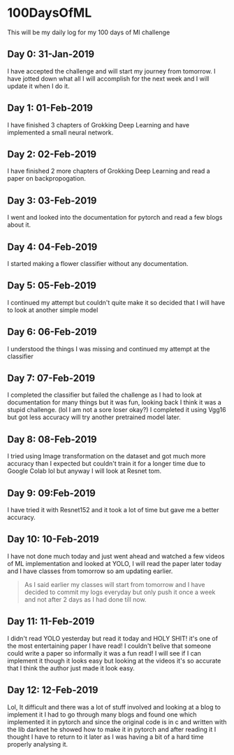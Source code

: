 # 100DaysOfML
This will be my daily log for my 100 days of Ml challenge

## Day 0:  31-Jan-2019
I have accepted the challenge and will start my journey from tomorrow.
I have jotted down what all I will accomplish  for the next week and I will update it when I do it.

## Day 1:  01-Feb-2019
I have finished 3 chapters of Grokking Deep Learning and have implemented a small neural network.

## Day 2:  02-Feb-2019
I have finished 2 more chapters of Grokking Deep Learning and read a paper on backpropogation.

## Day 3: 03-Feb-2019
I went and looked into the documentation for pytorch and read a few blogs about it.

## Day 4: 04-Feb-2019
I started making a flower classifier without any documentation.

## Day 5: 05-Feb-2019
I continued my attempt but couldn't quite make it so decided that I will have to look at another simple model

## Day 6: 06-Feb-2019
I understood the things I was missing and continued my attempt at the classifier

## Day 7: 07-Feb-2019
I completed the classifier but failed the challenge as I had to look at documentation for many things but it was fun, looking back I think it was a stupid challenge. (lol I am not a sore loser okay?)
I completed it using Vgg16 but got less accuracy will try another pretrained model later.

## Day 8: 08-Feb-2019
I tried using Image transformation on the dataset and got much more accuracy than I expected but couldn't train it for a longer time due to Google Colab lol but anyway I will look at Resnet tom.

## Day 9: 09:Feb-2019
I have tried it with Resnet152 and it took a lot of time but gave me a better accuracy.

## Day 10: 10-Feb-2019
I have not done much today and just went ahead and watched a few videos of ML implementation and looked at YOLO,
I will read the paper later today and I have classes from tomorrow so am updating earlier.

> As I said earlier my classes will start from tomorrow and I have decided to commit my logs everyday but only push it
> once a week and not after 2 days as I had done till now.

## Day 11: 11-Feb-2019
I didn't read YOLO yesterday but read it today and HOLY SHIT! it's one of the most entertaining paper I have read!
I couldn't belive that someone could write a paper so informally it was a fun read! I will see if I can implement it
though it looks easy but looking at the videos it's so accurate that I think the author just made it look easy.

## Day 12: 12-Feb-2019
Lol, It difficult and there was a lot of stuff involved and looking at a blog to implement it I had to go through
many blogs and found one which implemented it in pytorch and since the original code is in c and written with the lib darknet
he showed how to make it in pytorch and after reading it I thought I have to return to it later as I was having a bit of a hard time properly analysing it.
